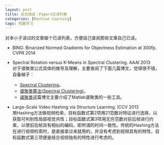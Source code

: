 ```yaml
---
layout: post
title: 论文阅读：Papers已读列表
categories: [Machine Learning]
tags: 机器学习
---
```


对本小子读过的文章做个已读列表，方便自己查阅那些文章自己已读。

- BING: Binarized Normed Gradients for Objectness Estimation at 300fp. CVPR 2014
- Spectral Rotation versus K-Means in Spectral Clustering. AAAI 2013</br>
对于谱聚类公式具体的推导及理解，主要查阅了下面几篇博文，觉得很不错，自备梯子：

	- [Spectral Clustering](http://ranger.uta.edu/~chqding/Spectral/)。
	- [谱聚类算法(Spectral Clustering)](http://www.cnblogs.com/sparkwen/p/3155850.html)。
	- [谱聚类](https://chunqiu.blog.ustc.edu.cn/?p=505)这篇博文主要介绍了Matlab谱聚类的一些工具。
	
- Large-Scale Video Hashing via Structure Learning. ICCV 2013</br>
用Hashing方法做视频检索，目标函数式第2项用21范数对特征进行选择，以获取可判别性局部视觉共性；目标函数式第3项用无穷范数对前后帧进行约束，以使前后帧具有相似的编码，即所谓的时间一致性。传统的Hashing方法在进行视频检索时，是直接拿过来就用的，并没有考虑到视频具有的特性，目标函数式第三项便是结合视频独有的特性进行考虑的。
